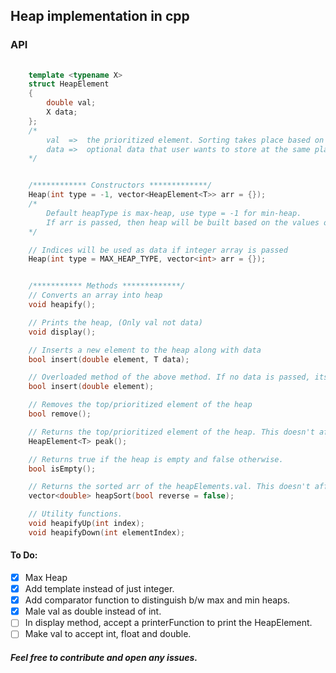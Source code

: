 ## Heap implementation in cpp

### API
```c++
    
    template <typename X>
    struct HeapElement
    {
        double val;
        X data;
    };
    /*
        val  =>  the prioritized element. Sorting takes place based on val.
        data =>  optional data that user wants to store at the same place as val.
    */


    /************ Constructors *************/
    Heap(int type = -1, vector<HeapElement<T>> arr = {});
    /*
        Default heapType is max-heap, use type = -1 for min-heap.
        If arr is passed, then heap will be built based on the values of arr.
    */

    // Indices will be used as data if integer array is passed
    Heap(int type = MAX_HEAP_TYPE, vector<int> arr = {});


    /*********** Methods *************/
    // Converts an array into heap
    void heapify();

    // Prints the heap, (Only val not data)
    void display();

    // Inserts a new element to the heap along with data
    bool insert(double element, T data);

    // Overloaded method of the above method. If no data is passed, its index will be used a data
    bool insert(double element);

    // Removes the top/prioritized element of the heap
    bool remove();

    // Returns the top/prioritized element of the heap. This doesn't affect the heap.
    HeapElement<T> peak();

    // Returns true if the heap is empty and false otherwise.
    bool isEmpty();

    // Returns the sorted arr of the heapElements.val. This doesn't affect the heap.
    vector<double> heapSort(bool reverse = false);

    // Utility functions.
    void heapifyUp(int index);
    void heapifyDown(int elementIndex);

```

#### To Do:
- [x] Max Heap
- [x] Add template instead of just integer.
- [x] Add comparator function to distinguish b/w max and min heaps.
- [x] Male val as double instead of int.
- [ ] In display method, accept a printerFunction to print the HeapElement<T>.
- [ ] Make val to accept int, float and double.

##### Feel free to contribute and open any issues.